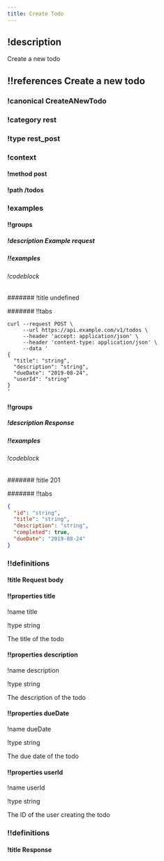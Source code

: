 ```yaml
---
title: Create Todo
---
```

## !description


Create a new todo


## !!references Create a new todo

### !canonical CreateANewTodo

### !category rest

### !type rest_post

### !context

#### !method post

#### !path /todos

### !examples

#### !!groups

##### !description Example request

##### !!examples

###### !codeblock

####### !title undefined

####### !!tabs

```curl !code curl
curl --request POST \
     --url https://api.example.com/v1/todos \
     --header 'accept: application/json' \
     --header 'content-type: application/json' \
     --data '
{
  "title": "string",
  "description": "string",
  "dueDate": "2019-08-24",
  "userId": "string"
}
'
```

#### !!groups

##### !description Response

##### !!examples

###### !codeblock

####### !title 201

####### !!tabs

```json !code json
{
  "id": "string",
  "title": "string",
  "description": "string",
  "completed": true,
  "dueDate": "2019-08-24"
}
```

### !!definitions

#### !title Request body

#### !!properties title

!name title

!type string

The title of the todo

#### !!properties description

!name description

!type string

The description of the todo

#### !!properties dueDate

!name dueDate

!type string

The due date of the todo

#### !!properties userId

!name userId

!type string

The ID of the user creating the todo

### !!definitions

#### !title Response

